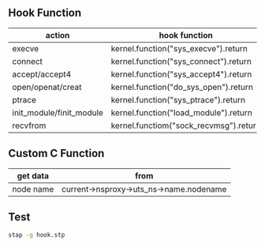 ## Hook Function 

| action                   | hook function                          |
| ------------------------ | -------------------------------------- |
| execve                   | kernel.function("sys_execve").return   |
| connect                  | kernel.function("sys_connect").return  |
| accept/accept4           | kernel.function("sys_accept4").return  |
| open/openat/creat        | kernel.function("do_sys_open").return  |
| ptrace                   | kernel.function("sys_ptrace").return   |
| init_module/finit_module | kernel.function("load_module").return  |
| recvfrom                 | kernel.functiom("sock_recvmsg").return |

## Custom C Function

| get data  | from                                    |
| --------- | --------------------------------------- |
| node name | current->nsproxy->uts_ns->name.nodename |

## Test
```bash
stap -g hook.stp
```